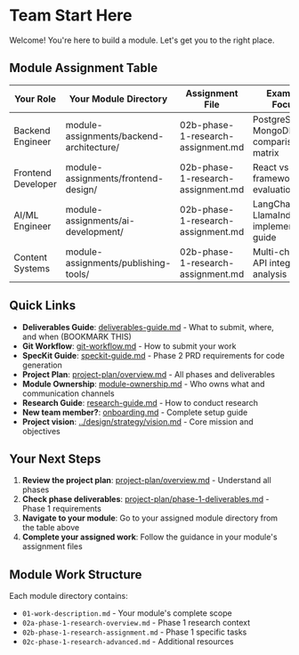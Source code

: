 # Team Start Here

Welcome! You're here to build a module. Let's get you to the right place.

## Module Assignment Table

| Your Role | Your Module Directory | Assignment File | Example Focus |
|-----------|----------------------|--------------|---------------|
| Backend Engineer | module-assignments/backend-architecture/ | 02b-phase-1-research-assignment.md | PostgreSQL vs MongoDB comparison matrix |
| Frontend Developer | module-assignments/frontend-design/ | 02b-phase-1-research-assignment.md | React vs Vue framework evaluation |
| AI/ML Engineer | module-assignments/ai-development/ | 02b-phase-1-research-assignment.md | LangChain vs LlamaIndex implementation guide |
| Content Systems | module-assignments/publishing-tools/ | 02b-phase-1-research-assignment.md | Multi-channel API integration analysis |

## Quick Links

- **Deliverables Guide**: [deliverables-guide.md](deliverables-guide.md) - What to submit, where, and when (BOOKMARK THIS)
- **Git Workflow**: [git-workflow.md](git-workflow.md) - How to submit your work
- **SpecKit Guide**: [speckit-guide.md](speckit-guide.md) - Phase 2 PRD requirements for code generation
- **Project Plan**: [project-plan/overview.md](project-plan/overview.md) - All phases and deliverables
- **Module Ownership**: [module-ownership.md](module-ownership.md) - Who owns what and communication channels
- **Research Guide**: [research-guide.md](research-guide.md) - How to conduct research
- **New team member?**: [onboarding.md](onboarding.md) - Complete setup guide
- **Project vision**: [../design/strategy/vision.md](../design/strategy/vision.md) - Core mission and objectives

## Your Next Steps

1. **Review the project plan**: [project-plan/overview.md](project-plan/overview.md) - Understand all phases
2. **Check phase deliverables**: [project-plan/phase-1-deliverables.md](project-plan/phase-1-deliverables.md) - Phase 1 requirements
3. **Navigate to your module**: Go to your assigned module directory from the table above
4. **Complete your assigned work**: Follow the guidance in your module's assignment files

## Module Work Structure

Each module directory contains:
- `01-work-description.md` - Your module's complete scope
- `02a-phase-1-research-overview.md` - Phase 1 research context
- `02b-phase-1-research-assignment.md` - Phase 1 specific tasks
- `02c-phase-1-research-advanced.md` - Additional resources